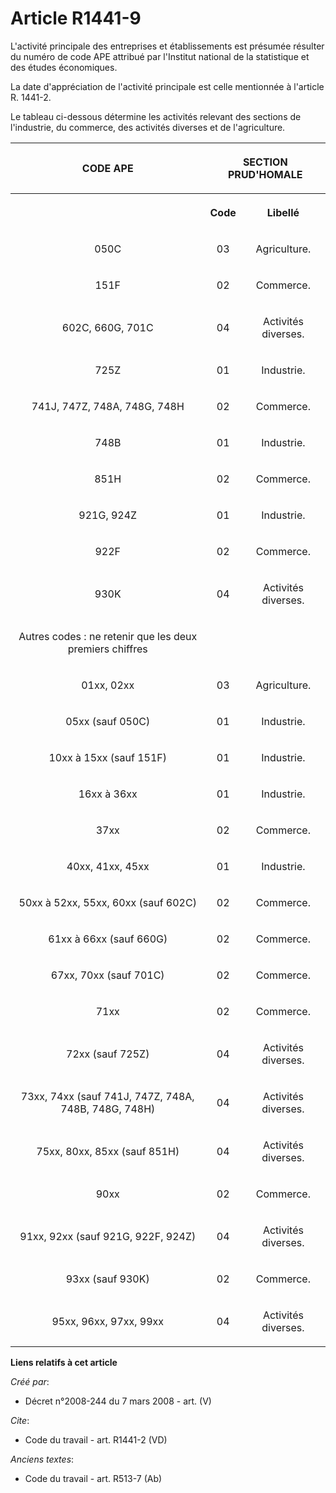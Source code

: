 # Article R1441-9

L'activité principale des entreprises et établissements est présumée résulter du numéro de code APE attribué par l'Institut
national de la statistique et des études économiques. 

La date d'appréciation de l'activité principale est celle mentionnée à l'article R. 1441-2. 

Le tableau ci-dessous détermine les activités relevant des sections de l'industrie, du commerce, des activités diverses et de
l'agriculture. 

<table>
      <tbody><tr>
        <th>

CODE APE </th>
        <th colspan="2">

SECTION PRUD'HOMALE </th>
      </tr>
      <tr>
        <th>
        </th><th>

Code </th>
        <th>

Libellé </th>
      </tr>
      <tr>
        <td align="center">

050C </td>
        <td align="center">

03 </td>
        <td align="center">

Agriculture. </td>
      </tr>
      <tr>
        <td align="center">

151F </td>
        <td align="center">

02 </td>
        <td align="center">

Commerce. </td>
      </tr>
      <tr>
        <td align="center">

602C, 660G, 701C </td>
        <td align="center">

04 </td>
        <td align="center">

Activités diverses. </td>
      </tr>
      <tr>
        <td align="center">

725Z </td>
        <td align="center">

01 </td>
        <td align="center">

Industrie. </td>
      </tr>
      <tr>
        <td align="center">

741J, 747Z, 748A, 748G, 748H </td>
        <td align="center">

02 </td>
        <td align="center">

Commerce. </td>
      </tr>
      <tr>
        <td align="center">

748B </td>
        <td align="center">

01 </td>
        <td align="center">

Industrie. </td>
      </tr>
      <tr>
        <td align="center">

851H </td>
        <td align="center">

02 </td>
        <td align="center">

Commerce. </td>
      </tr>
      <tr>
        <td align="center">

921G, 924Z </td>
        <td align="center">

01 </td>
        <td align="center">

Industrie. </td>
      </tr>
      <tr>
        <td align="center">

922F </td>
        <td align="center">

02 </td>
        <td align="center">

Commerce. </td>
      </tr>
      <tr>
        <td align="center">

930K </td>
        <td align="center">

04 </td>
        <td align="center">

Activités diverses. </td>
      </tr>
      <tr>
        <td align="center">

Autres codes : ne retenir que les deux premiers chiffres </td>
      </tr>
      <tr>
        <td align="center">

01xx, 02xx </td>
        <td align="center">

03 </td>
        <td align="center">

Agriculture. </td>
      </tr>
      <tr>
        <td align="center">

05xx (sauf 050C) </td>
        <td align="center">

01 </td>
        <td align="center">

Industrie. </td>
      </tr>
      <tr>
        <td align="center">

10xx à 15xx (sauf 151F) </td>
        <td align="center">

01 </td>
        <td align="center">

Industrie. </td>
      </tr>
      <tr>
        <td align="center">

16xx à 36xx </td>
        <td align="center">

01 </td>
        <td align="center">

Industrie. </td>
      </tr>
      <tr>
        <td align="center">

37xx </td>
        <td align="center">

02 </td>
        <td align="center">

Commerce. </td>
      </tr>
      <tr>
        <td align="center">

40xx, 41xx, 45xx </td>
        <td align="center">

01 </td>
        <td align="center">

Industrie. </td>
      </tr>
      <tr>
        <td align="center">

50xx à 52xx, 55xx, 60xx (sauf 602C) </td>
        <td align="center">

02 </td>
        <td align="center">

Commerce. </td>
      </tr>
      <tr>
        <td align="center">

61xx à 66xx (sauf 660G) </td>
        <td align="center">

02 </td>
        <td align="center">

Commerce. </td>
      </tr>
      <tr>
        <td align="center">

67xx, 70xx (sauf 701C) </td>
        <td align="center">

02 </td>
        <td align="center">

Commerce. </td>
      </tr>
      <tr>
        <td align="center">

71xx </td>
        <td align="center">

02 </td>
        <td align="center">

Commerce. </td>
      </tr>
      <tr>
        <td align="center">

72xx (sauf 725Z) </td>
        <td align="center">

04 </td>
        <td align="center">

Activités diverses. </td>
      </tr>
      <tr>
        <td align="center">

73xx, 74xx (sauf 741J, 747Z, 748A, 748B, 748G, 748H) </td>
        <td align="center">

04 </td>
        <td align="center">

Activités diverses. </td>
      </tr>
      <tr>
        <td align="center">

75xx, 80xx, 85xx (sauf 851H) </td>
        <td align="center">

04 </td>
        <td align="center">

Activités diverses. </td>
      </tr>
      <tr>
        <td align="center">

90xx </td>
        <td align="center">

02 </td>
        <td align="center">

Commerce. </td>
      </tr>
      <tr>
        <td align="center">

91xx, 92xx (sauf 921G, 922F, 924Z) </td>
        <td align="center">

04 </td>
        <td align="center">

Activités diverses. </td>
      </tr>
      <tr>
        <td align="center">

93xx (sauf 930K) </td>
        <td align="center">

02 </td>
        <td align="center">

Commerce. </td>
      </tr>
      <tr>
        <td align="center">

95xx, 96xx, 97xx, 99xx </td>
        <td align="center">

04 </td>
        <td align="center">

Activités diverses.</td>
      </tr>
    </tbody></table>

**Liens relatifs à cet article**

_Créé par_:

  - Décret n°2008-244 du 7 mars 2008 - art. (V)

_Cite_:

  - Code du travail - art. R1441-2 (VD)

_Anciens textes_:

  - Code du travail - art. R513-7 (Ab)
